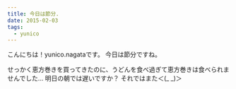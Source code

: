 ```yaml
---
title: 今日は節分.
date: 2015-02-03
tags:
  - yunico
---
```


こんにちは！yunico.nagataです。
今日は節分ですね。

せっかく恵方巻きを買ってきたのに、うどんを食べ過ぎて恵方巻きは食べられませんでした…
明日の朝では遅いですか？
それではまた＜(_ _)＞
